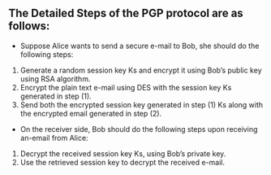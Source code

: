 ## The Detailed Steps of the PGP protocol are as follows:
- Suppose Alice wants to send a secure e-mail to Bob, she should do the following steps:
1. Generate a random session key Ks and encrypt it using Bob’s public key using RSA algorithm.
2. Encrypt the plain text e-mail using DES with the session key Ks generated in step (1).
3. Send both the encrypted session key generated in step (1) Ks along with the encrypted email generated in step (2).
- On the receiver side, Bob should do the following steps upon receiving an-email from Alice:
1. Decrypt the received session key Ks, using Bob’s private key.
2. Use the retrieved session key to decrypt the received e-mail.
